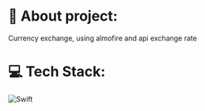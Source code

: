# 💫 About project:
Currency exchange,
using almofire and api exchange rate<br>


# 💻 Tech Stack:
![Swift](https://img.shields.io/badge/swift-F54A2A?style=for-the-badge&logo=swift&logoColor=white)
